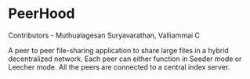 # PeerHood

Contributors - Muthualagesan Suryavarathan, Valliammai C

A peer to peer file-sharing application to share large files in a hybrid decentralized network.
Each peer can either function in Seeder mode or Leecher mode.
All the peers are connected to a central index server.
